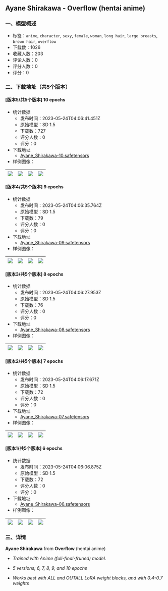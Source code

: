 ## Ayane Shirakawa - Overflow (hentai anime)
### 一、模型概述

- 标签：`anime`, `character`, `sexy`, `female`, `woman`, `long hair`, `large breasts`, `brown hair`, `overflow`
- 下载数：1026
- 收藏人数：203
- 评论人数：0
- 评分人数：0
- 评分：0

### 二、下载地址（共5个版本）

#### [版本5/共5个版本] 10 epochs

- 统计数据
  - 发布时间：2023-05-24T04:06:41.451Z
  - 原始模型：SD 1.5
  - 下载数：727
  - 评分人数：0
  - 评分：0
- 下载地址
  - [Ayane_Shirakawa-10.safetensors](https://civitai.com/api/download/models/79438)
- 样例图像：

| <img src="https://image.civitai.com/xG1nkqKTMzGDvpLrqFT7WA/82e7b956-6261-4916-8b09-7babe4a47b7c/width=450/891435.jpeg" /> | <img src="https://image.civitai.com/xG1nkqKTMzGDvpLrqFT7WA/e48bc8c1-54fe-4eee-9c3a-d08fd96bb4d0/width=450/891447.jpeg" /> | <img src="https://image.civitai.com/xG1nkqKTMzGDvpLrqFT7WA/e53b41a7-2689-4ae0-a6a1-026b6fa55b85/width=450/891455.jpeg" /> | <img src="https://image.civitai.com/xG1nkqKTMzGDvpLrqFT7WA/9aa83280-cb77-40e5-b01f-5f232eb5651a/width=450/891459.jpeg" /> |
| ---- | ---- | ---- | ---- |

#### [版本4/共5个版本] 9 epochs

- 统计数据
  - 发布时间：2023-05-24T04:06:35.764Z
  - 原始模型：SD 1.5
  - 下载数：79
  - 评分人数：0
  - 评分：0
- 下载地址
  - [Ayane_Shirakawa-09.safetensors](https://civitai.com/api/download/models/79427)
- 样例图像：

| <img src="https://image.civitai.com/xG1nkqKTMzGDvpLrqFT7WA/ae37b7a5-1f27-4fca-802d-2338d39b65ac/width=450/891296.jpeg" /> | <img src="https://image.civitai.com/xG1nkqKTMzGDvpLrqFT7WA/a5d8427c-81b4-41a4-a9fb-4508d1a9dea1/width=450/891304.jpeg" /> | <img src="https://image.civitai.com/xG1nkqKTMzGDvpLrqFT7WA/0d0a6f8b-169d-4510-833a-30ec7616bba8/width=450/891315.jpeg" /> | <img src="https://image.civitai.com/xG1nkqKTMzGDvpLrqFT7WA/4c54bd62-bfcb-4b90-a53f-4c6e6c693be4/width=450/891323.jpeg" /> |
| ---- | ---- | ---- | ---- |

#### [版本3/共5个版本] 8 epochs

- 统计数据
  - 发布时间：2023-05-24T04:06:27.953Z
  - 原始模型：SD 1.5
  - 下载数：76
  - 评分人数：0
  - 评分：0
- 下载地址
  - [Ayane_Shirakawa-08.safetensors](https://civitai.com/api/download/models/79402)
- 样例图像：

| <img src="https://image.civitai.com/xG1nkqKTMzGDvpLrqFT7WA/08014c86-88b4-4d60-9e7a-96e60889bb0d/width=450/891130.jpeg" /> | <img src="https://image.civitai.com/xG1nkqKTMzGDvpLrqFT7WA/7f2a2f74-5547-4c9c-a5cd-ba090e98d218/width=450/891149.jpeg" /> | <img src="https://image.civitai.com/xG1nkqKTMzGDvpLrqFT7WA/030201e7-73d0-48b6-9e54-2c2a44fdf67c/width=450/891154.jpeg" /> | <img src="https://image.civitai.com/xG1nkqKTMzGDvpLrqFT7WA/256e0041-71cf-4190-b3f2-fb7f433312ae/width=450/891166.jpeg" /> |
| ---- | ---- | ---- | ---- |

#### [版本2/共5个版本] 7 epochs

- 统计数据
  - 发布时间：2023-05-24T04:06:17.671Z
  - 原始模型：SD 1.5
  - 下载数：72
  - 评分人数：0
  - 评分：0
- 下载地址
  - [Ayane_Shirakawa-07.safetensors](https://civitai.com/api/download/models/79404)
- 样例图像：

| <img src="https://image.civitai.com/xG1nkqKTMzGDvpLrqFT7WA/bf01124e-3be4-4c4d-bd4d-90d9d825b60d/width=450/890995.jpeg" /> | <img src="https://image.civitai.com/xG1nkqKTMzGDvpLrqFT7WA/39605d24-ce59-4210-ba09-4827682339d1/width=450/891017.jpeg" /> | <img src="https://image.civitai.com/xG1nkqKTMzGDvpLrqFT7WA/4523db78-f173-4592-87ea-fe039fff96a6/width=450/891035.jpeg" /> | <img src="https://image.civitai.com/xG1nkqKTMzGDvpLrqFT7WA/af7d9f82-f020-4fbf-b703-4ded9cb58c9f/width=450/891049.jpeg" /> |
| ---- | ---- | ---- | ---- |

#### [版本1/共5个版本] 6 epochs

- 统计数据
  - 发布时间：2023-05-24T04:06:06.875Z
  - 原始模型：SD 1.5
  - 下载数：72
  - 评分人数：0
  - 评分：0
- 下载地址
  - [Ayane_Shirakawa-06.safetensors](https://civitai.com/api/download/models/79388)
- 样例图像：

| <img src="https://image.civitai.com/xG1nkqKTMzGDvpLrqFT7WA/a78d9915-0882-483a-9747-fc7b369a479c/width=450/890796.jpeg" /> | <img src="https://image.civitai.com/xG1nkqKTMzGDvpLrqFT7WA/069eeb2e-fb78-45d9-a27c-0a141c3af655/width=450/890809.jpeg" /> | <img src="https://image.civitai.com/xG1nkqKTMzGDvpLrqFT7WA/f2aafb05-7e4d-4db6-842f-16c3211d9b7d/width=450/890817.jpeg" /> | <img src="https://image.civitai.com/xG1nkqKTMzGDvpLrqFT7WA/976afb76-82dd-447a-8ae8-155b0afe6496/width=450/890828.jpeg" /> |
| ---- | ---- | ---- | ---- |


### 三、详情
<p><strong>Ayane Shirakawa</strong> from <strong>Overflow</strong> (hentai anime)</p><ul><li><p><em>Trained with Anime (full-final-fruned) model.</em></p></li><li><p><em>5 versions; 6, 7, 8, 9, and 10 epochs</em></p></li><li><p><em>Works best with ALL and OUTALL LoRA weight blocks, and with 0.4-0.7 weights</em></p></li></ul>